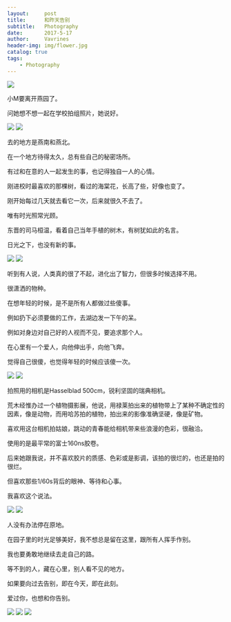 ```yaml
---
layout:     post
title:      和昨天告别
subtitle:   Photography
date:       2017-5-17
author:     Vavrines
header-img: img/flower.jpg
catalog: true
tags:
    - Photography
---
```


![](https://ws1.sinaimg.cn/large/006tNc79gy1fno7zyvx1ej31kw1kw1l2.jpg)

小M要离开燕园了。

问她想不想一起在学校拍组照片，她说好。

![](https://ws1.sinaimg.cn/large/006tNc79gy1fno7zv5i1rj31kw1kwqvc.jpg)
![](https://ws1.sinaimg.cn/large/006tNc79gy1fno7zsujhyj31kw1kw4qx.jpg)

去的地方是燕南和燕北。

在一个地方待得太久，总有些自己的秘密场所。

有过和在意的人一起发生的事，也记得独自一人的心情。

刚进校时最喜欢的那棵树，看过的海棠花，长高了些，好像也变了。

刚开始每过几天就去看它一次，后来就很久不去了。

唯有时光照常光顾。

东晋的司马桓温，看着自己当年手植的树木，有树犹如此的名言。

日光之下，也没有新的事。

![](https://ws1.sinaimg.cn/large/006tNc79gy1fno800pe7xj31kw1kw4qu.jpg)
![](https://ws4.sinaimg.cn/large/006tNc79gy1fno7zxwpx4j31kw1kwnpl.jpg)

听到有人说，人类真的很了不起，进化出了智力，但很多时候选择不用。

很潇洒的物种。

在想年轻的时候，是不是所有人都做过些傻事。

例如扔下必须要做的工作，去湖边发一下午的呆。

例如对身边对自己好的人视而不见，要追求那个人。

在心里有一个爱人，向他伸出手，向他飞奔。

觉得自己很傻，也觉得年轻的时候应该傻一次。

![](https://ws2.sinaimg.cn/large/006tNc79gy1fno7zwea9dj31kw1kw4qx.jpg)
![](https://ws1.sinaimg.cn/large/006tNc79gy1fno7zow4vsj31kw1kw7wm.jpg)

拍照用的相机是Hasselblad 500cm，锐利坚固的瑞典相机。

荒木经惟办过一个植物摄影展，他说，用禄莱拍出来的植物带上了某种不确定性的因素，像是动物，而用哈苏拍的植物，拍出来的影像准确坚硬，像是矿物。

喜欢用这台相机拍姑娘，跳动的青春能给相机带来些浪漫的色彩，很融洽。

使用的是最平常的富士160ns胶卷。

后来她跟我说，并不喜欢胶片的质感、色彩或是影调，该拍的很烂的，也还是拍的很烂。

但喜欢那些1/60s背后的眼神、等待和心事。

我喜欢这个说法。

![](https://ws1.sinaimg.cn/large/006tNc79gy1fno7zzv3utj31kw1kwhdx.jpg)
![](https://ws4.sinaimg.cn/large/006tNc79gy1fno7ztwqfyj31kw1kwu13.jpg)

人没有办法停在原地。

在园子里的时光足够美好，我不想总是留在这里，跟所有人挥手作别。

我也要勇敢地继续去走自己的路。

等不到的人，藏在心里，别人看不见的地方。

如果要向过去告别，即在今天，即在此刻。

爱过你，也想和你告别。

![](https://ws2.sinaimg.cn/large/006tNc79gy1fno7zrelhxj31kw1kw7wk.jpg)
![](https://ws4.sinaimg.cn/large/006tNc79gy1fno7zqol08j31kw1kwqv9.jpg)
![](https://ws2.sinaimg.cn/large/006tNc79gy1fno7zpuvs5j31kw1kwqv9.jpg)
